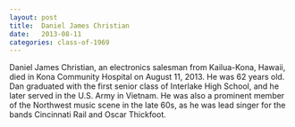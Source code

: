 ```yaml
---
layout: post
title:  Daniel James Christian
date:   2013-08-11
categories: class-of-1969
---
```

Daniel James Christian, an electronics salesman from Kailua-Kona, Hawaii, died in Kona Community Hospital on August 11, 2013.  He was 62 years old. Dan graduated with the first senior class of Interlake High School, and he later served in the U.S. Army in Vietnam.  He was also a prominent member of the Northwest music scene in the late 60s, as he was lead singer for the bands Cincinnati Rail and Oscar Thickfoot.
